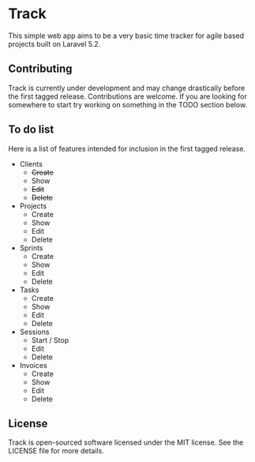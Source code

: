 # Track

This simple web app aims to be a very basic time tracker for agile based projects built on Laravel 5.2.

## Contributing

Track is currently under development and may change drastically before the first tagged release. Contributions are welcome. If you are looking for somewhere to start try working on something in the TODO section below.

## To do list

Here is a list of features intended for inclusion in the first tagged release.

* Clients
  * ~~Create~~
  * Show
  * ~~Edit~~
  * ~~Delete~~
* Projects
  * Create
  * Show
  * Edit
  * Delete
* Sprints
  * Create
  * Show
  * Edit
  * Delete
* Tasks
  * Create
  * Show
  * Edit
  * Delete
* Sessions
  * Start / Stop
  * Edit
  * Delete
* Invoices
  * Create
  * Show
  * Edit
  * Delete

## License

Track is open-sourced software licensed under the MIT license. See the LICENSE file for more details.
